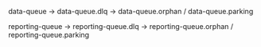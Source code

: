 data-queue           → data-queue.dlq           → data-queue.orphan / data-queue.parking


reporting-queue      → reporting-queue.dlq      → reporting-queue.orphan / reporting-queue.parking
